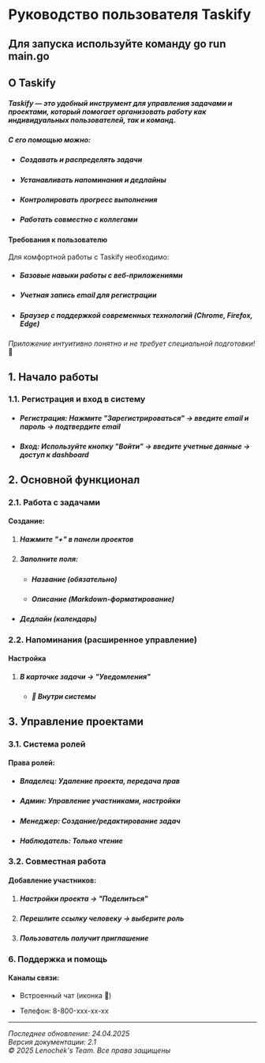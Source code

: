 # **Руководство пользователя Taskify**
## **Для запуска используйте команду go run main.go**
## **О Taskify**

##### Taskify — это удобный инструмент для управления задачами и проектами, который помогает организовать работу как индивидуальных пользователей, так и команд.

##### С его помощью можно:

* ##### Создавать и распределять задачи

* ##### Устанавливать напоминания и дедлайны

* ##### Контролировать прогресс выполнения

* ##### Работать совместно с коллегами

#### **Требования к пользователю**

Для комфортной работы с Taskify необходимо:

* ##### Базовые навыки работы с веб-приложениями

* ##### Учетная запись email для регистрации

* ##### Браузер с поддержкой современных технологий (Chrome, Firefox, Edge)

*Приложение интуитивно понятно и не требует специальной подготовки!* 🚀
## **1. Начало работы**

### **1.1. Регистрация и вход в систему**

* ##### **Регистрация**: Нажмите "Зарегистрироваться" → введите email и пароль → подтвердите email

* ##### **Вход**: Используйте кнопку "Войти" → введите учетные данные → доступ к dashboard

## **2. Основной функционал**

### **2.1. Работа с задачами**

#### **Создание**:

1. ##### Нажмите "\+" в панели проектов

2. ##### Заполните поля:

   * ##### Название (обязательно)

   * ##### Описание (Markdown-форматирование)
 * ##### Дедлайн (календарь)


### **2.2. Напоминания (расширенное управление)**

#### **Настройка**

1. ##### В карточке задачи → "Уведомления"


   * ##### 🔔 Внутри системы

## **3. Управление проектами**

### **3.1. Система ролей**

#### **Права ролей**:

* ##### **Владелец**: Удаление проекта, передача прав

* ##### **Админ**: Управление участниками, настройки

* ##### **Менеджер**: Создание/редактирование задач

* ##### **Наблюдатель**: Только чтение

### **3.2. Совместная работа**

#### **Добавление участников**:

1. ##### Настройки проекта → "Поделиться"

2. ##### Перешлите ссылку человеку → выберите роль

3. ##### Пользователь получит приглашение


### **6. Поддержка и помощь**

#### **Каналы связи**:

* Встроенный чат (иконка 💬)

* Телефон: 8-800-xxx-xx-xx

---------------------------

*Последнее обновление: 24.04.2025*  
*Версия документации: 2.1*  
*© 2025 Lenochek's Team. Все права защищены*  

&nbsp;
